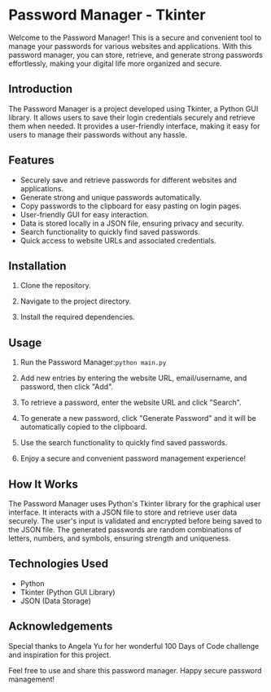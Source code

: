 # Password Manager - Tkinter

Welcome to the Password Manager! This is a secure and convenient tool to manage your passwords for various websites and applications. With this password manager, you can store, retrieve, and generate strong passwords effortlessly, making your digital life more organized and secure.

## Introduction

The Password Manager is a project developed using Tkinter, a Python GUI library. It allows users to save their login credentials securely and retrieve them when needed. It provides a user-friendly interface, making it easy for users to manage their passwords without any hassle.

## Features

- Securely save and retrieve passwords for different websites and applications.
- Generate strong and unique passwords automatically.
- Copy passwords to the clipboard for easy pasting on login pages.
- User-friendly GUI for easy interaction.
- Data is stored locally in a JSON file, ensuring privacy and security.
- Search functionality to quickly find saved passwords.
- Quick access to website URLs and associated credentials.

## Installation

1. Clone the repository.
   
2. Navigate to the project directory.

3. Install the required dependencies.


## Usage

1. Run the Password Manager:`python main.py`

2. Add new entries by entering the website URL, email/username, and password, then click "Add".

3. To retrieve a password, enter the website URL and click "Search".

4. To generate a new password, click "Generate Password" and it will be automatically copied to the clipboard.

5. Use the search functionality to quickly find saved passwords.

6. Enjoy a secure and convenient password management experience!

## How It Works

The Password Manager uses Python's Tkinter library for the graphical user interface. It interacts with a JSON file to store and retrieve user data securely. The user's input is validated and encrypted before being saved to the JSON file. The generated passwords are random combinations of letters, numbers, and symbols, ensuring strength and uniqueness.

## Technologies Used

- Python
- Tkinter (Python GUI Library)
- JSON (Data Storage)

## Acknowledgements

Special thanks to Angela Yu for her wonderful 100 Days of Code challenge and inspiration for this project.

Feel free to use and share this password manager. Happy secure password management!







